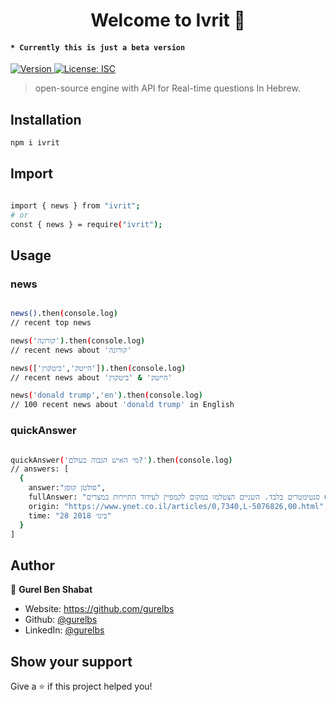 <h1 align="center">Welcome to Ivrit 👋</h1>
<h4><code>* Currently this is just a beta version</code></h4>
<p>
  <a href="https://www.npmjs.com/package/ivrit" target="_blank">
    <img alt="Version" src="https://img.shields.io/npm/v/hets.svg">
  </a>
  <a href="#" target="_blank">
    <img alt="License: ISC" src="https://img.shields.io/badge/License-ISC-yellow.svg" />
  </a>
</p>

> open-source engine with API for Real-time questions In Hebrew.

## Installation

```sh
npm i ivrit
```
## Import

```sh

import { news } from "ivrit";
# or 
const { news } = require("ivrit");
```
## Usage

### news
```sh

news().then(console.log) 
// recent top news

news('קורונה').then(console.log) 
// recent news about 'קורונה'

news(['הייטק','ביטקוין']).then(console.log) 
// recent news about 'הייטק' & 'ביטקוין' 

news('donald trump','en').then(console.log) 
// 100 recent news about 'donald trump' in English 

```
### quickAnswer
```sh

quickAnswer('מי האיש הגבוה בעולם?').then(console.log) 
// answers: [
  {
    answer:"סולטן קוסן",
    fullAnswer: "סולטן קוסן, האיש הגבוה בעולם, שמתנשא ל-2.51 מטרים, נפגש בפירמידות במצרים עם ג'יוטי אמג'י, האישה הנמוכה בעולם, שגובהה 62.8 סנטימטרים בלבד. השניים הצטלמו במקום לקמפיין לעידוד התיירות במצרים.",
    origin: "https://www.ynet.co.il/articles/0,7340,L-5076826,00.html",
    time: "28 בינו׳ 2018"
  }
]

```

## Author

👤 **Gurel Ben Shabat**

* Website: https://github.com/gurelbs
* Github: [@gurelbs](https://github.com/gurelbs)
* LinkedIn: [@gurelbs](https://linkedin.com/in/gurelbs)

## Show your support

Give a ⭐️ if this project helped you!